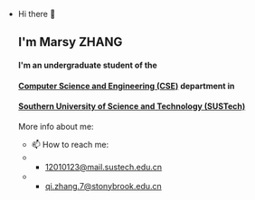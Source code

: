 - Hi there 👋

  ## I'm Marsy ZHANG

  #### I'm an undergraduate student of the

  ####  [Computer Science and Engineering (CSE)](https://cse.sustech.edu.cn/) department in

  ####  [Southern University of Science and Technology (SUSTech)](https://www.sustech.edu.cn/) 

  More info about me:

  - 📫 How to reach me: 
  -  + 12010123@mail.sustech.edu.cn
  -  + qi.zhang.7@stonybrook.edu.cn
